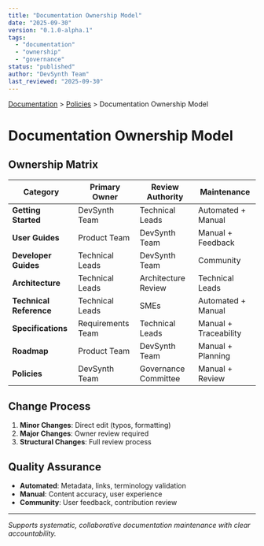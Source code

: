 ```yaml
---
title: "Documentation Ownership Model"
date: "2025-09-30"
version: "0.1.0-alpha.1"
tags:
  - "documentation"
  - "ownership"
  - "governance"
status: "published"
author: "DevSynth Team"
last_reviewed: "2025-09-30"
---
```


<div class="breadcrumbs">
<a href="../index.md">Documentation</a> &gt; <a href="index.md">Policies</a> &gt; Documentation Ownership Model
</div>

# Documentation Ownership Model

## Ownership Matrix

| Category | Primary Owner | Review Authority | Maintenance |
|----------|---------------|------------------|-------------|
| **Getting Started** | DevSynth Team | Technical Leads | Automated + Manual |
| **User Guides** | Product Team | DevSynth Team | Manual + Feedback |
| **Developer Guides** | Technical Leads | DevSynth Team | Community |
| **Architecture** | Technical Leads | Architecture Review | Technical Leads |
| **Technical Reference** | Technical Leads | SMEs | Automated + Manual |
| **Specifications** | Requirements Team | Technical Leads | Manual + Traceability |
| **Roadmap** | Product Team | DevSynth Team | Manual + Planning |
| **Policies** | DevSynth Team | Governance Committee | Manual + Review |

## Change Process

1. **Minor Changes**: Direct edit (typos, formatting)
2. **Major Changes**: Owner review required
3. **Structural Changes**: Full review process

## Quality Assurance

- **Automated**: Metadata, links, terminology validation
- **Manual**: Content accuracy, user experience
- **Community**: User feedback, contribution review

---

*Supports systematic, collaborative documentation maintenance with clear accountability.*
